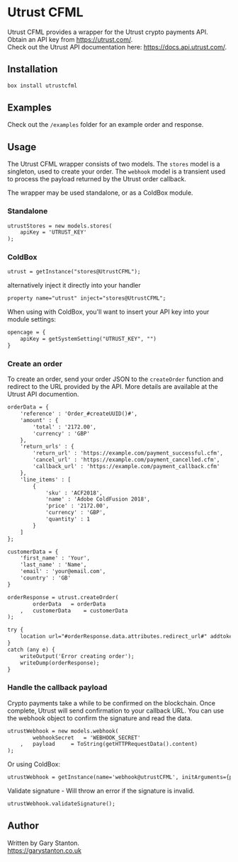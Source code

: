 # Utrust CFML

Utrust CFML provides a wrapper for the Utrust crypto payments API.  
Obtain an API key from https://utrust.com/.  
Check out the Utrust API documentation here: https://docs.api.utrust.com/.

## Installation
```js
box install utrustcfml
```

## Examples
Check out the `/examples` folder for an example order and response.

## Usage
The Utrust CFML wrapper consists of two models. 
The `stores` model is a singleton, used to create your order. 
The `webhook` model is a transient used to process the payload returned by the Utrust order callback.

The wrapper may be used standalone, or as a ColdBox module.

### Standalone
```cfc
utrustStores = new models.stores(
	apiKey = 'UTRUST_KEY'
);
```

### ColdBox
```cfc
utrust = getInstance("stores@UtrustCFML");
```
alternatively inject it directly into your handler
```cfc
property name="utrust" inject="stores@UtrustCFML";
```

When using with ColdBox, you'll want to insert your API key into your module settings:

```cfc
opencage = {
    apiKey = getSystemSetting("UTRUST_KEY", "")
}
```


### Create an order
To create an order, send your order JSON to the `createOrder` function and redirect to the URL provided by the API.
More details are available at the Utrust API documention.

```cfc
orderData = {
	'reference' : 'Order_#createUUID()#',
	'amount' : {
		'total' : '2172.00',
		'currency' : 'GBP'
	},
	'return_urls' : {
		'return_url' : 'https://example.com/payment_successful.cfm',
		'cancel_url' : 'https://example.com/payment_cancelled.cfm',
		'callback_url' : 'https://example.com/payment_callback.cfm'
	},
	'line_items' : [
		{
			'sku' : 'ACF2018',
			'name' : 'Adobe ColdFusion 2018',
			'price' : '2172.00',
			'currency' : 'GBP',
			'quantity' : 1
		}
	]
};

customerData = {
	'first_name' : 'Your',
	'last_name' : 'Name',
	'email' : 'your@email.com',
	'country' : 'GB'
}

orderResponse = utrust.createOrder(
		orderData 	= orderData
	,	customerData 	= customerData
);

try {
	location url="#orderResponse.data.attributes.redirect_url#" addtoken="false";
}
catch (any e) {
	writeOutput('Error creating order');
	writeDump(orderResponse);
}
```


### Handle the callback payload
Crypto payments take a while to be confirmed on the blockchain. 
Once complete, Utrust will send confirmation to your callback URL.
You can use the webhook object to confirm the signature and read the data.

```cfc
utrustWebhook = new models.webhook(
		webhookSecret 	= 'WEBHOOK_SECRET'
	,	payload 	= ToString(getHTTPRequestData().content)
);
```

Or using ColdBox:
```cfc
utrustWebhook = getInstance(name='webhook@utrustCFML', initArguments={payload = ToString(getHTTPRequestData().content)});
```

Validate signature - Will throw an error if the signature is invalid.
```cfc
utrustWebhook.validateSignature();
```

## Author
Written by Gary Stanton.  
https://garystanton.co.uk
